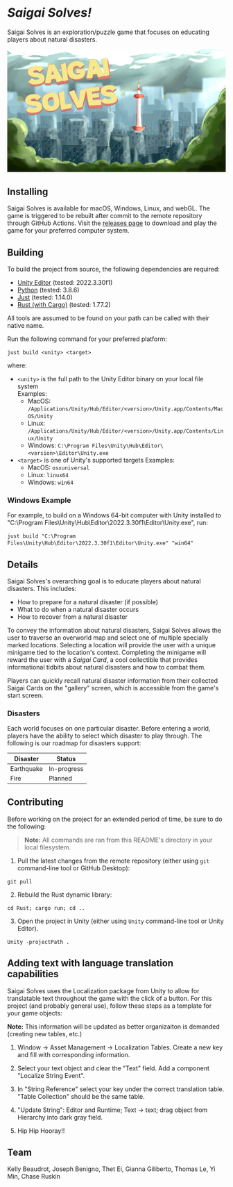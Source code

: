 # _Saigai Solves!_ 

Saigai Solves is an exploration/puzzle game that focuses on educating players about natural disasters.

![](Assets/Art/MENU_SCREEN.png)

## Installing

Saigai Solves is available for macOS, Windows, Linux, and webGL. The game is triggered to be rebuilt after commit to the remote repository through GitHub Actions. Visit the [releases page](https://github.com/saigai-studios/saigai-solves/releases) to download and play the game for your preferred computer system.

## Building

To build the project from source, the following dependencies are required:
- [Unity Editor](https://unity.com/releases/editor/archive) (tested: 2022.3.30f1)
- [Python](https://www.python.org/downloads/) (tested: 3.8.6)
- [Just](https://github.com/casey/just/releases) (tested: 1.14.0)
- [Rust (with Cargo)](https://www.rust-lang.org/tools/install) (tested: 1.77.2)

All tools are assumed to be found on your path can be called with their native name. 

Run the following command for your preferred platform:
```
just build <unity> <target>
```
where:
- `<unity>` is the full path to the Unity Editor binary on your local file system  
Examples:
    - MacOS: `/Applications/Unity/Hub/Editor/<version>/Unity.app/Contents/MacOS/Unity`
    - Linux: `/Applications/Unity/Hub/Editor/<version>/Unity.app/Contents/Linux/Unity`
    - Windows: `C:\Program Files\Unity\Hub\Editor\<version>\Editor\Unity.exe`
- `<target>` is one of Unity's supported targets
Examples:
    - MacOS: `osxuniversal`
    - Linux: `linux64`
    - Windows: `win64`

### Windows Example
For example, to build on a Windows 64-bit computer with Unity installed to "C:\Program Files\Unity\Hub\Editor\2022.3.30f1\Editor\Unity.exe", run:
```
just build "C:\Program Files\Unity\Hub\Editor\2022.3.30f1\Editor\Unity.exe" "win64"
```

## Details

Saigai Solves's overarching goal is to educate players about natural disasters. This includes:

- How to prepare for a natural disaster (if possible)
- What to do when a natural disaster occurs
- How to recover from a natural disaster

To convey the information about natural disasters, Saigai Solves allows the user to traverse an overworld map and select one of multiple specially marked locations. Selecting a location will provide the user with a unique minigame tied to the location's context. Completing the minigame will reward the user with a _Saigai Card_, a cool collectible that provides informational tidbits about natural disasters and how to combat them.

Players can quickly recall natural disaster information from their collected Saigai Cards on the "gallery" screen, which is accessible from the game's start screen.

### Disasters 


Each world focuses on one particular disaster. Before entering a world, players have the ability to select which disaster to play through. The following is our roadmap for disasters support:

Disaster | Status |
--- | --- |
Earthquake | In-progress
Fire | Planned

## Contributing

Before working on the project for an extended period of time, be sure to do the following:

> __Note:__ All commands are ran from this README's directory in your local filesystem.

1. Pull the latest changes from the remote repository (either using `git` command-line tool or GitHub Desktop):
```
git pull
```

2. Rebuild the Rust dynamic library:
```
cd Rust; cargo run; cd ..
```

3. Open the project in Unity (either using `Unity` command-line tool or Unity Editor).
```
Unity -projectPath . 
```

## Adding text with language translation capabilities

Saigai Solves uses the Localization package from Unity to allow for translatable text throughout the game with the click of a button.
For this project (and probably general use), follow these steps as a template for your game objects:

__Note:__ This information will be updated as better organizaiton is demanded (creating new tables, etc.)

1. Window -> Asset Management -> Localization Tables. Create a new key and fill with corresponding information.

2. Select your text object and clear the "Text" field. Add a component "Localize String Event".

3. In "String Reference" select your key under the correct translation table. "Table Collection" should be the same table.

4. "Update String": Editor and Runtime; Text -> text; drag object from Hierarchy into dark gray field.

5. Hip Hip Hooray!!

## Team

Kelly Beaudrot, Joseph Benigno, Thet Ei, Gianna Giliberto, Thomas Le, Yi Min, Chase Ruskin  
